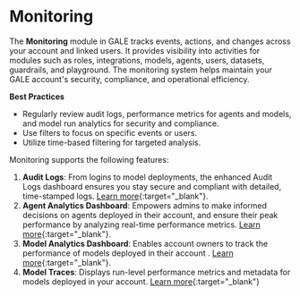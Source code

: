 # Monitoring

The **Monitoring** module in GALE tracks events, actions, and changes across your account and linked users. It provides visibility into activities for modules such as roles, integrations, models, agents, users, datasets, guardrails, and playground. The monitoring system helps maintain your GALE account's security, compliance, and operational efficiency.

<p><b>Best Practices</b></p>

- Regularly review audit logs, performance metrics for agents and models, and model run analytics for security and compliance.
- Use filters to focus on specific events or users.
- Utilize time-based filtering for targeted analysis.

Monitoring supports the following features:

1. **Audit Logs**: From logins to model deployments, the enhanced Audit Logs dashboard ensures you stay secure and compliant with detailed, time-stamped logs. [Learn more](./audit-logs.md){:target="_blank"}.
2. **Agent Analytics Dashboard**: Empowers admins to make informed decisions on agents deployed in their account, and ensure their peak performance by analyzing real-time performance metrics. [Learn more](./analytics/agent-analytics-dashboard.md){:target="_blank"}.
3. **Model Analytics Dashboard**: Enables account owners to track the performance of models deployed in their account . [Learn more](./analytics/model-analytics-dashboard.md){:target="_blank"}.
4. **Model Traces**: Displays run-level performance metrics and metadata for models deployed in your account. [Learn more](./analytics/model-traces.md){:target="_blank"}

